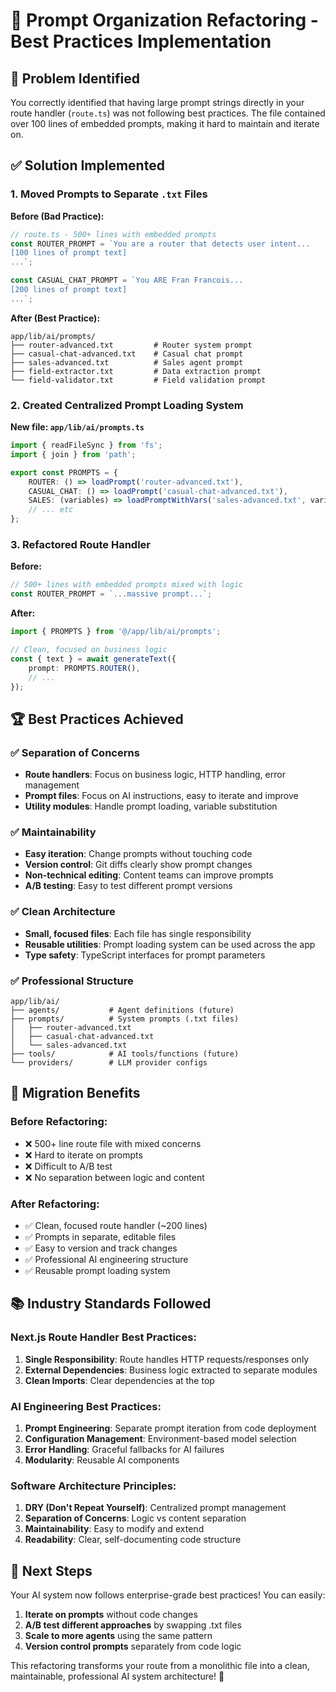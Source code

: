 # 🔧 Prompt Organization Refactoring - Best Practices Implementation

## 🎯 Problem Identified

You correctly identified that having large prompt strings directly in your route handler (`route.ts`) was not following best practices. The file contained over 100 lines of embedded prompts, making it hard to maintain and iterate on.

## ✅ Solution Implemented

### 1. **Moved Prompts to Separate `.txt` Files**

**Before (Bad Practice):**

```typescript
// route.ts - 500+ lines with embedded prompts
const ROUTER_PROMPT = `You are a router that detects user intent...
[100 lines of prompt text]
...`;

const CASUAL_CHAT_PROMPT = `You ARE Fran Francois...
[200 lines of prompt text]
...`;
```

**After (Best Practice):**

```
app/lib/ai/prompts/
├── router-advanced.txt         # Router system prompt
├── casual-chat-advanced.txt    # Casual chat prompt
├── sales-advanced.txt          # Sales agent prompt
├── field-extractor.txt         # Data extraction prompt
└── field-validator.txt         # Field validation prompt
```

### 2. **Created Centralized Prompt Loading System**

**New file: `app/lib/ai/prompts.ts`**

```typescript
import { readFileSync } from 'fs';
import { join } from 'path';

export const PROMPTS = {
	ROUTER: () => loadPrompt('router-advanced.txt'),
	CASUAL_CHAT: () => loadPrompt('casual-chat-advanced.txt'),
	SALES: (variables) => loadPromptWithVars('sales-advanced.txt', variables),
	// ... etc
};
```

### 3. **Refactored Route Handler**

**Before:**

```typescript
// 500+ lines with embedded prompts mixed with logic
const ROUTER_PROMPT = `...massive prompt...`;
```

**After:**

```typescript
import { PROMPTS } from '@/app/lib/ai/prompts';

// Clean, focused on business logic
const { text } = await generateText({
	prompt: PROMPTS.ROUTER(),
	// ...
});
```

## 🏆 Best Practices Achieved

### ✅ **Separation of Concerns**

- **Route handlers**: Focus on business logic, HTTP handling, error management
- **Prompt files**: Focus on AI instructions, easy to iterate and improve
- **Utility modules**: Handle prompt loading, variable substitution

### ✅ **Maintainability**

- **Easy iteration**: Change prompts without touching code
- **Version control**: Git diffs clearly show prompt changes
- **Non-technical editing**: Content teams can improve prompts
- **A/B testing**: Easy to test different prompt versions

### ✅ **Clean Architecture**

- **Small, focused files**: Each file has single responsibility
- **Reusable utilities**: Prompt loading system can be used across the app
- **Type safety**: TypeScript interfaces for prompt parameters

### ✅ **Professional Structure**

```
app/lib/ai/
├── agents/           # Agent definitions (future)
├── prompts/          # System prompts (.txt files)
│   ├── router-advanced.txt
│   ├── casual-chat-advanced.txt
│   └── sales-advanced.txt
├── tools/            # AI tools/functions (future)
└── providers/        # LLM provider configs
```

## 🔄 Migration Benefits

### **Before Refactoring:**

- ❌ 500+ line route file with mixed concerns
- ❌ Hard to iterate on prompts
- ❌ Difficult to A/B test
- ❌ No separation between logic and content

### **After Refactoring:**

- ✅ Clean, focused route handler (~200 lines)
- ✅ Prompts in separate, editable files
- ✅ Easy to version and track changes
- ✅ Professional AI engineering structure
- ✅ Reusable prompt loading system

## 📚 Industry Standards Followed

### **Next.js Route Handler Best Practices:**

1. **Single Responsibility**: Route handles HTTP requests/responses only
2. **External Dependencies**: Business logic extracted to separate modules
3. **Clean Imports**: Clear dependencies at the top

### **AI Engineering Best Practices:**

1. **Prompt Engineering**: Separate prompt iteration from code deployment
2. **Configuration Management**: Environment-based model selection
3. **Error Handling**: Graceful fallbacks for AI failures
4. **Modularity**: Reusable AI components

### **Software Architecture Principles:**

1. **DRY (Don't Repeat Yourself)**: Centralized prompt management
2. **Separation of Concerns**: Logic vs content separation
3. **Maintainability**: Easy to modify and extend
4. **Readability**: Clear, self-documenting code structure

## 🚀 Next Steps

Your AI system now follows enterprise-grade best practices! You can easily:

1. **Iterate on prompts** without code changes
2. **A/B test different approaches** by swapping .txt files
3. **Scale to more agents** using the same pattern
4. **Version control prompts** separately from code logic

This refactoring transforms your route from a monolithic file into a clean, maintainable, professional AI system architecture! 🎉
